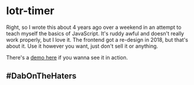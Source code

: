 # lotr-timer

Right, so I wrote this about 4 years ago over a weekend in an attempt to teach myself the basics of JavaScript. It's ruddy awful and doesn't really work properly, but I love it. The frontend got a re-design in 2018, but that's about it. Use it however you want, just don't sell it or anything.

There's a [demo here](//mohnjatthews.com/projects/lotr-timer) if you wanna see it in action.
## #DabOnTheHaters